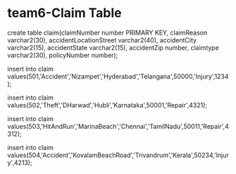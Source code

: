 # team6-Claim Table

create table claim(claimNumber number PRIMARY KEY, claimReason varchar2(30), accidentLocationStreet varchar2(40), accidentCity varchar2(15), accidentState varchar2(15), accidentZip number, claimtype varchar2(30), policyNumber number);

insert into claim values(501,'Accident','Nizampet','Hyderabad','Telangana',50000,'Injury',1234);

insert into claim values(502,'Theft','DHarwad','Hubli','Karnataka',50001,'Repair',4321);

insert into claim values(503,'HitAndRun','MarinaBeach','Chennai','TamilNadu',50011,'Repair',4312);

insert into claim values(504,'Accident','KovalamBeachRoad','Trivandrum','Kerala',50234,'Injury',4213);
